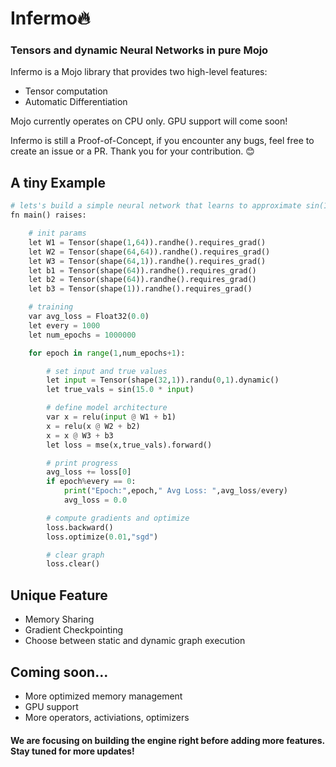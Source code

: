 # Infermo🔥

### Tensors and dynamic Neural Networks in pure Mojo

Infermo is a Mojo library that provides two high-level features:
- Tensor computation
- Automatic Differentiation

Mojo currently operates on CPU only. GPU support will come soon! 

Infermo is still a Proof-of-Concept, if you encounter any bugs, feel free to create an issue or a PR. Thank you for your contribution. 😊

## A tiny Example
```python
# lets's build a simple neural network that learns to approximate sin(15x)
fn main() raises:

    # init params
    let W1 = Tensor(shape(1,64)).randhe().requires_grad()
    let W2 = Tensor(shape(64,64)).randhe().requires_grad()
    let W3 = Tensor(shape(64,1)).randhe().requires_grad()
    let b1 = Tensor(shape(64)).randhe().requires_grad()
    let b2 = Tensor(shape(64)).randhe().requires_grad()
    let b3 = Tensor(shape(1)).randhe().requires_grad()

    # training
    var avg_loss = Float32(0.0)
    let every = 1000
    let num_epochs = 1000000

    for epoch in range(1,num_epochs+1):

        # set input and true values
        let input = Tensor(shape(32,1)).randu(0,1).dynamic()
        let true_vals = sin(15.0 * input)

        # define model architecture
        var x = relu(input @ W1 + b1)
        x = relu(x @ W2 + b2)
        x = x @ W3 + b3
        let loss = mse(x,true_vals).forward()

        # print progress
        avg_loss += loss[0]
        if epoch%every == 0:
            print("Epoch:",epoch," Avg Loss: ",avg_loss/every)
            avg_loss = 0.0   

        # compute gradients and optimize
        loss.backward()
        loss.optimize(0.01,"sgd")

        # clear graph
        loss.clear() 
```

## Unique Feature
- Memory Sharing
- Gradient Checkpointing
- Choose between static and dynamic graph execution


## Coming soon...
- More optimized memory management
- GPU support
- More operators, activiations, optimizers

#### We are focusing on building the engine right before adding more features. Stay tuned for more updates!

